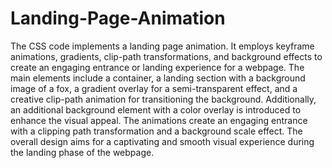 # Landing-Page-Animation
The CSS code implements a landing page animation. It employs keyframe animations, gradients, clip-path transformations, and background effects to create an engaging entrance or landing experience for a webpage.
The main elements include a container, a landing section with a background image of a fox, a gradient overlay for a semi-transparent effect, and a creative clip-path animation for transitioning the background. Additionally, an additional background element with a color overlay is introduced to enhance the visual appeal. The animations create an engaging entrance with a clipping path transformation and a background scale effect. The overall design aims for a captivating and smooth visual experience during the landing phase of the webpage.
